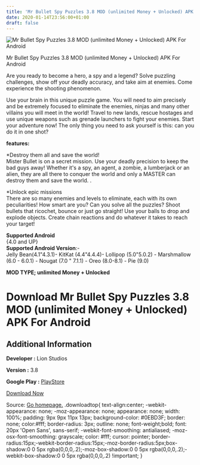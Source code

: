 ```yaml
---
title: 'Mr Bullet Spy Puzzles 3.8 MOD (unlimited Money + Unlocked) APK For Android'
date: 2020-01-14T23:56:00+01:00
draft: false
---
```


![Mr Bullet Spy Puzzles 3.8 MOD (unlimited Money + Unlocked) APK For Android](https://i0.wp.com/apkhome.net/wp-content/uploads/2020/01/Mr-Bullet-Spy-Puzzles-3.8-MOD-unlimited-Money-Unlocked.png "Mr Bullet Spy Puzzles 3.8 MOD (unlimited Money + Unlocked) APK For Android")

  

Mr Bullet Spy Puzzles 3.8 MOD (unlimited Money + Unlocked) APK For Android

Are you ready to become a hero, a spy and a legend? Solve puzzling challenges, show off your deadly accuracy, and take aim at enemies. Come experience the shooting phenomenon.

Use your brain in this unique puzzle game. You will need to aim precisely and be extremely focused to eliminate the enemies, ninjas and many other villains you will meet in the world! Travel to new lands, rescue hostages and use unique weapons such as grenade launchers to fight your enemies. Start your adventure now! The only thing you need to ask yourself is this: can you do it in one shot?

**features:**

\*Destroy them all and save the world!  
Mister Bullet is on a secret mission. Use your deadly precision to keep the bad guys away! Whether it's a spy, an agent, a zombie, a lumberjack or an alien, they are all there to conquer the world and only a MASTER can destroy them and save the world. .

\*Unlock epic missions  
There are so many enemies and levels to eliminate, each with its own peculiarities! How smart are you? Can you solve all the puzzles? Shoot bullets that ricochet, bounce or just go straight! Use your balls to drop and explode objects. Create chain reactions and do whatever it takes to reach your target!

**Supported Android**  
{4.0 and UP}  
**Supported Android Version**:-  
Jelly Bean(4.1"4.3.1)- KitKat (4.4"4.4.4)- Lollipop (5.0"5.0.2) - Marshmallow (6.0 - 6.0.1) - Nougat (7.0 " 7.1.1) - Oreo (8.0-8.1) - Pie (9.0)

**MOD TYPE; unlimited Money + Unlocked**

Download Mr Bullet Spy Puzzles 3.8 MOD (unlimited Money + Unlocked) APK For Android
===================================================================================

Additional Information
----------------------

**Developer :** Lion Studios

**Version :** 3.8

**Google Play :** [PlayStore](https://play.google.com/store/apps/details?id=com.lionstudios.mrbullet)

  

[Download Now](https://store4app.co/post/mr-bullet-spy-puzzles-3-8-mod-unlimited-money-unlocked-apk-for-android_1579024365)

  
Source: [Go homepage.](https://store4app.co/post/mr-bullet-spy-puzzles-3-8-mod-unlimited-money-unlocked-apk-for-android_1579024365) .downloadtop{ text-align:center; -webkit-appearance: none; -moz-appearance: none; appearance: none; width: 100%; padding: 9px 9px 11px 13px; background-color: #0EBD3F; border: none; color:#fff; border-radius: 3px; outline: none; font-weight;bold; font: 20px 'Open Sans', sans-serif; -webkit-font-smoothing: antialiased; -moz-osx-font-smoothing: grayscale; color: #fff; cursor: pointer; border-radius:15px;-webkit-border-radius:15px;-moz-border-radius:5px;box-shadow:0 0 5px rgba(0,0,0,.2);-moz-box-shadow:0 0 5px rgba(0,0,0,.2);-webkit-box-shadow:0 0 5px rgba(0,0,0,.2) !important; }